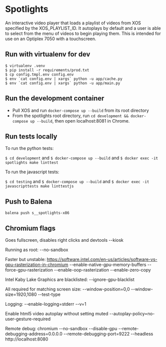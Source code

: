 Spotlights
==========

An interactive video player that loads a playlist of videos from XOS specified by the XOS_PLAYLIST_ID.
It autoplays by default and a user is able to select from the menu of videos to begin playing them.
This is intended for use on an Optiplex 7050 with a touchscreen.

## Run with virtualenv for dev

```
$ virtualenv .venv
$ pip install -r requirements/prod.txt
$ cp config.tmpl.env config.env
$ env `cat config.env | xargs` python -u app/cache.py
$ env `cat config.env | xargs` python -u app/main.py
```

## Run the development container

- Pull XOS and run `docker-compose up --build` from its root directory
- From the spotlights root directory, run `cd development && docker-compose up --build`, then open localhost:8081 in Chrome.

## Run tests locally

To run the python tests:

`$ cd development` and `$ docker-compose up --build` and `$ docker exec -it spotlights make linttest`

To run the javascript tests:

`$ cd testing` and `$ docker-compose up --build` and `$ docker exec -it javascripttests make linttestjs`

## Push to Balena

`balena push s__spotlights-x86`

## Chromium flags
Goes fullscreen, disables right clicks and devtools
 --kiosk

Running as root:
 --no-sandbox

Faster but unstable: https://software.intel.com/en-us/articles/software-vs-gpu-rasterization-in-chromium 
--enable-native-gpu-memory-buffers --force-gpu-rasterization --enable-oop-rasterization --enable-zero-copy

Intel Kaby Lake Graphics are blacklisted:
--ignore-gpu-blacklist

All required for matching screen size:
--window-position=0,0 --window-size=1920,1080 --test-type

Logging:
--enable-logging=stderr --v=1

Enable html5 video autoplay without setting muted
--autoplay-policy=no-user-gesture-required

Remote debug:
chromium --no-sandbox --disable-gpu --remote-debugging-address=0.0.0.0 --remote-debugging-port=9222 --headless http://localhost:8080


